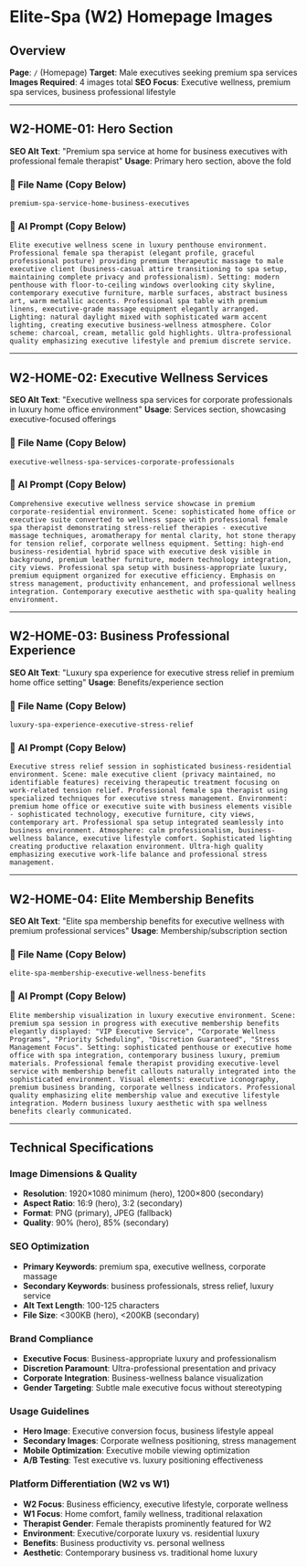 # Elite-Spa (W2) Homepage Images

## Overview
**Page**: `/` (Homepage)
**Target**: Male executives seeking premium spa services
**Images Required**: 4 images total
**SEO Focus**: Executive wellness, premium spa services, business professional lifestyle

---

## W2-HOME-01: Hero Section
**SEO Alt Text**: "Premium spa service at home for business executives with professional female therapist"
**Usage**: Primary hero section, above the fold

### 📁 File Name (Copy Below)
```
premium-spa-service-home-business-executives
```

### 🎨 AI Prompt (Copy Below)
```
Elite executive wellness scene in luxury penthouse environment. Professional female spa therapist (elegant profile, graceful professional posture) providing premium therapeutic massage to male executive client (business-casual attire transitioning to spa setup, maintaining complete privacy and professionalism). Setting: modern penthouse with floor-to-ceiling windows overlooking city skyline, contemporary executive furniture, marble surfaces, abstract business art, warm metallic accents. Professional spa table with premium linens, executive-grade massage equipment elegantly arranged. Lighting: natural daylight mixed with sophisticated warm accent lighting, creating executive business-wellness atmosphere. Color scheme: charcoal, cream, metallic gold highlights. Ultra-professional quality emphasizing executive lifestyle and premium discrete service.
```

---

## W2-HOME-02: Executive Wellness Services
**SEO Alt Text**: "Executive wellness spa services for corporate professionals in luxury home office environment"
**Usage**: Services section, showcasing executive-focused offerings

### 📁 File Name (Copy Below)
```
executive-wellness-spa-services-corporate-professionals
```

### 🎨 AI Prompt (Copy Below)
```
Comprehensive executive wellness service showcase in premium corporate-residential environment. Scene: sophisticated home office or executive suite converted to wellness space with professional female spa therapist demonstrating stress-relief therapies - executive massage techniques, aromatherapy for mental clarity, hot stone therapy for tension relief, corporate wellness equipment. Setting: high-end business-residential hybrid space with executive desk visible in background, premium leather furniture, modern technology integration, city views. Professional spa setup with business-appropriate luxury, premium equipment organized for executive efficiency. Emphasis on stress management, productivity enhancement, and professional wellness integration. Contemporary executive aesthetic with spa-quality healing environment.
```

---

## W2-HOME-03: Business Professional Experience
**SEO Alt Text**: "Luxury spa experience for executive stress relief in premium home office setting"
**Usage**: Benefits/experience section

### 📁 File Name (Copy Below)
```
luxury-spa-experience-executive-stress-relief
```

### 🎨 AI Prompt (Copy Below)
```
Executive stress relief session in sophisticated business-residential environment. Scene: male executive client (privacy maintained, no identifiable features) receiving therapeutic treatment focusing on work-related tension relief. Professional female spa therapist using specialized techniques for executive stress management. Environment: premium home office or executive suite with business elements visible - sophisticated technology, executive furniture, city views, contemporary art. Professional spa setup integrated seamlessly into business environment. Atmosphere: calm professionalism, business-wellness balance, executive lifestyle comfort. Sophisticated lighting creating productive relaxation environment. Ultra-high quality emphasizing executive work-life balance and professional stress management.
```

---

## W2-HOME-04: Elite Membership Benefits
**SEO Alt Text**: "Elite spa membership benefits for executive wellness with premium professional services"
**Usage**: Membership/subscription section

### 📁 File Name (Copy Below)
```
elite-spa-membership-executive-wellness-benefits
```

### 🎨 AI Prompt (Copy Below)
```
Elite membership visualization in luxury executive environment. Scene: premium spa session in progress with executive membership benefits elegantly displayed: "VIP Executive Service", "Corporate Wellness Programs", "Priority Scheduling", "Discretion Guaranteed", "Stress Management Focus". Setting: sophisticated penthouse or executive home office with spa integration, contemporary business luxury, premium materials. Professional female therapist providing executive-level service with membership benefit callouts naturally integrated into the sophisticated environment. Visual elements: executive iconography, premium business branding, corporate wellness indicators. Professional quality emphasizing elite membership value and executive lifestyle integration. Modern business luxury aesthetic with spa wellness benefits clearly communicated.
```

---

## Technical Specifications

### Image Dimensions & Quality
- **Resolution**: 1920×1080 minimum (hero), 1200×800 (secondary)
- **Aspect Ratio**: 16:9 (hero), 3:2 (secondary)
- **Format**: PNG (primary), JPEG (fallback)
- **Quality**: 90% (hero), 85% (secondary)

### SEO Optimization
- **Primary Keywords**: premium spa, executive wellness, corporate massage
- **Secondary Keywords**: business professionals, stress relief, luxury service
- **Alt Text Length**: 100-125 characters
- **File Size**: <300KB (hero), <200KB (secondary)

### Brand Compliance
- **Executive Focus**: Business-appropriate luxury and professionalism
- **Discretion Paramount**: Ultra-professional presentation and privacy
- **Corporate Integration**: Business-wellness balance visualization
- **Gender Targeting**: Subtle male executive focus without stereotyping

### Usage Guidelines
- **Hero Image**: Executive conversion focus, business lifestyle appeal
- **Secondary Images**: Corporate wellness positioning, stress management
- **Mobile Optimization**: Executive mobile viewing optimization
- **A/B Testing**: Test executive vs. luxury positioning effectiveness

### Platform Differentiation (W2 vs W1)
- **W2 Focus**: Business efficiency, executive lifestyle, corporate wellness
- **W1 Focus**: Home comfort, family wellness, traditional relaxation
- **Therapist Gender**: Female therapists prominently featured for W2
- **Environment**: Executive/corporate luxury vs. residential luxury
- **Benefits**: Business productivity vs. personal wellness
- **Aesthetic**: Contemporary business vs. traditional home luxury